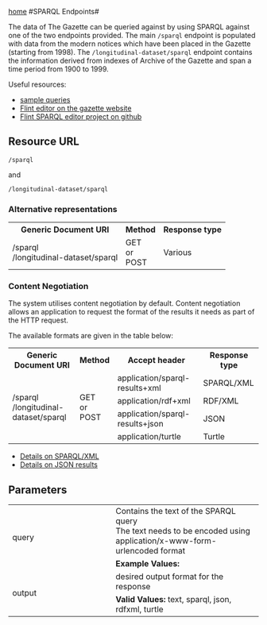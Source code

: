[home](../home.md)
#SPARQL Endpoints#

The data of The Gazette can be queried against by using SPARQL against one of the two endpoints provided.
The main `/sparql` endpoint is populated with data from the modern notices which have been placed in the Gazette (starting from 1998). The `/longitudinal-dataset/sparql` endpoint contains the information derived from indexes of Archive of the Gazette and span a time period from 1900 to 1999.

Useful resources:

- [sample queries](sample-queries.md)
- [Flint editor on the gazette website](https://www.thegazette.co.uk/flint)
- [Flint SPARQL editor project on github](https://github.com/TSO-Openup/FlintSparqlEditor)


## Resource URL ##

`/sparql`

and

`/longitudinal-dataset/sparql`
### Alternative representations ###
<table>
<tr>
<th>Generic Document URI</th>
<th>Method</th>
<th>Response type</th>
</tr>
<tr>
<td>/sparql<br />/longitudinal-dataset/sparql</td>
<td>GET<br/>or<br/>POST</td>
<td>Various</td>
</tr>

</table>	 


### Content Negotiation ###

The system utilises content negotiation by default. Content negotiation allows an application to request the format of the results it needs as part of the HTTP request.

The available formats are given in the table below:

<table>
<tr>
<th>Generic Document URI</th>
<th>Method</th>
<th>Accept header​</th>
<th>Response type</th>
</tr>
<tr>
<td rowspan=4>/sparql<br />/longitudinal-dataset/sparql</td>
<td rowspan=4>GET<br/>or<br/>POST</td>
<td>application/sparql-results+xml</td>
<td>SPARQL/XML</td>
</tr>
<tr>
<td>application/rdf+xml</td>
<td>RDF/XML</td>
</tr>
<tr>
<td>application/sparql-results+json</td>
<td>JSON</td>
</tr>
<tr>
<td>application/turtle</td>
<td>Turtle</td>
</tr>
</table>	 

- [Details on SPARQL/XML](http://www.w3.org/TR/2007/CR-rdf-sparql-XMLres-20070925/)
- [Details on JSON results](http://www.w3.org/TR/rdf-sparql-json-res/)

## Parameters ##
<table>
<tr>
<td rowspan=2 style="width:12em">query</td>
<td>Contains the text of the SPARQL query<br/>The text needs to be encoded using application/x-www-form-urlencoded format</td>
</tr>
<tr>
<td><b>Example Values:</b> </td>
</tr>
<tr>
<td rowspan=2 style="width:12em">output</td>
<td>desired output format for the response</td>
</tr>
<tr>
<td><b>Valid Values:</b> text, sparql, json, rdfxml, turtle</td>
</tr>
</table>

